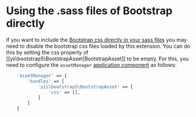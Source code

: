 Using the .sass files of Bootstrap directly
===========================================

If you want to include the [Bootstrap css directly in your sass files](https://getbootstrap.com/getting-started/#customizing)
you may need to disable the bootstrap css files loaded by this extension.
You can do this by setting the css property of [[yii\bootstrap5\BootstrapAsset|BootstrapAsset]] to be empty.
For this, you need to configure the `assetManager` [application component](https://github.com/yiisoft/yii2/blob/master/docs/guide/structure-application-components.md) as follows:

```php
    'assetManager' => [
        'bundles' => [
            'yii\bootstrap5\BootstrapAsset' => [
                'css' => [],
            ]
        ]
    ]
```
